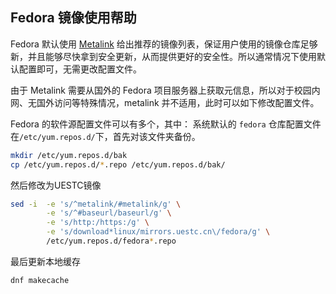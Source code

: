 ## Fedora 镜像使用帮助

Fedora 默认使用 [Metalink](https://zh.fedoracommunity.org/2018/04/05/fedora-secures-package-delivery.html) 给出推荐的镜像列表，保证用户使用的镜像仓库足够新，并且能够尽快拿到安全更新，从而提供更好的安全性。所以通常情况下使用默认配置即可，无需更改配置文件。

由于 Metalink 需要从国外的 Fedora 项目服务器上获取元信息，所以对于校园内网、无国外访问等特殊情况，metalink 并不适用，此时可以如下修改配置文件。

Fedora 的软件源配置文件可以有多个，其中： 系统默认的 `fedora` 仓库配置文件在`/etc/yum.repos.d/`下，首先对该文件夹备份。

``` bash
mkdir /etc/yum.repos.d/bak
cp /etc/yum.repos.d/*.repo /etc/yum.repos.d/bak/
```

然后修改为UESTC镜像

``` bash
sed -i  -e 's/^metalink/#metalink/g' \
        -e 's/^#baseurl/baseurl/g' \
        -e 's/http:/https:/g' \
        -e 's/download*linux/mirrors.uestc.cn\/fedora/g' \
        /etc/yum.repos.d/fedora*.repo
```

最后更新本地缓存

``` bash
dnf makecache
```